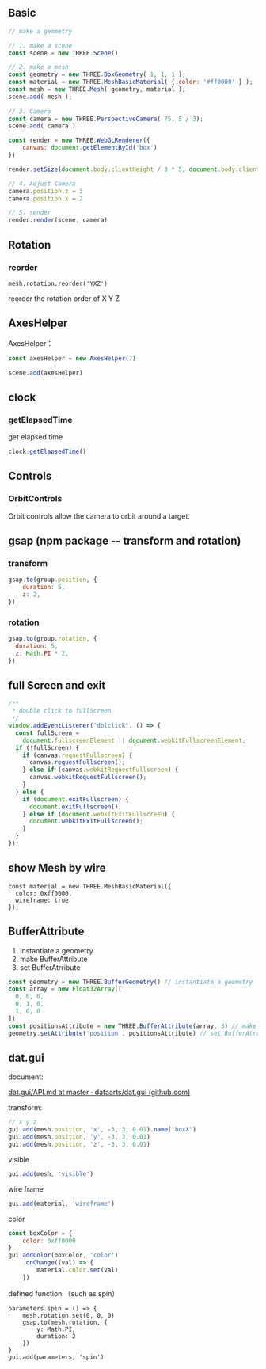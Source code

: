 ## Basic

```js
// make a geometry 

// 1. make a scene
const scene = new THREE.Scene()

// 2. make a mesh
const geometry = new THREE.BoxGeometry( 1, 1, 1 );
const material = new THREE.MeshBasicMaterial( { color: '#ff0000' } );
const mesh = new THREE.Mesh( geometry, material );
scene.add( mesh );
 
// 3. Camera
const camera = new THREE.PerspectiveCamera( 75, 5 / 3);
scene.add( camera )

const render = new THREE.WebGLRenderer({
    canvas: document.getElementById('box')
})

render.setSize(document.body.clientHeight / 3 * 5, document.body.clientHeight)

// 4. Adjust Camera
camera.position.z = 3
camera.position.x = 2

// 5. render
render.render(scene, camera)
```



## Rotation

### reorder

`mesh.rotation.reorder('YXZ')`

reorder the rotation order of X Y Z



## AxesHelper

AxesHelper：

```js
const axesHelper = new AxesHelper(7)

scene.add(axesHelper) 
```



## clock

### getElapsedTime

get elapsed time

```js
clock.getElapsedTime()
```



## Controls

### OrbitControls

Orbit controls allow the camera to orbit around a target.



## gsap (npm package -- transform and rotation)

### transform

```js
gsap.to(group.position, {
    duration: 5,
    z: 2,
})
```

### rotation

```js
gsap.to(group.rotation, {
  duration: 5,
  z: Math.PI * 2,
})
```





## full Screen and exit

```js
/**
 * double click to fullScreen
 */
window.addEventListener("dblclick", () => {
  const fullScreen =
    document.fullscreenElement || document.webkitFullscreenElement;
  if (!fullScreen) {
    if (canvas.requestFullscreen) {
      canvas.requestFullscreen();
    } else if (canvas.webkitRequestFullscreen) {
      canvas.webkitRequestFullscreen();
    }
  } else {
    if (document.exitFullscreen) {
      document.exitFullscreen();
    } else if (document.webkitExitFullscreen) {
      document.webkitExitFullscreen();
    }
  }
});
```



## show Mesh by wire

```ture
const material = new THREE.MeshBasicMaterial({ 
  color: 0xff0000, 
  wireframe: true 
});
```



## BufferAttribute

1. instantiate a geometry
2. make BufferAttribute
3. set BufferAtrribute

```js
const geometry = new THREE.BufferGeometry() // instantiate a geometry
const array = new Float32Array([
  0, 0, 0,
  0, 1, 0,
  1, 0, 0
])
const positionsAttribute = new THREE.BufferAttribute(array, 3) // make BufferAttribute
geometry.setAttribute('position', positionsAttribute) // set BufferAtrribute
```



## dat.gui

document:

[dat.gui/API.md at master · dataarts/dat.gui (github.com)](https://github.com/dataarts/dat.gui/blob/master/API.md)



transform:

```js
// x y z
gui.add(mesh.position, 'x', -3, 3, 0.01).name('boxX')
gui.add(mesh.position, 'y', -3, 3, 0.01)
gui.add(mesh.position, 'z', -3, 3, 0.01)
```

visible

```js
gui.add(mesh, 'visible')
```

wire frame

```js
gui.add(material, 'wireframe')
```

color

```js
const boxColor = {
    color: 0xff0000
}
gui.addColor(boxColor, 'color')
    .onChange((val) => {
        material.color.set(val) 
    })
```

defined function （such as spin）

```
parameters.spin = () => {
    mesh.rotation.set(0, 0, 0)
    gsap.to(mesh.rotation, {
        y: Math.PI,
        duration: 2
    })
}
gui.add(parameters, 'spin')
```

